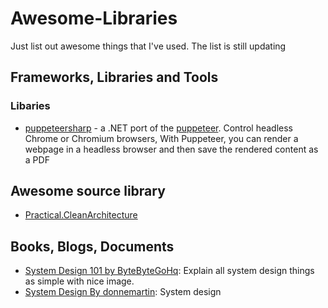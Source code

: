 # Awesome-Libraries
Just list out awesome things that I've used. The list is still updating


## Frameworks, Libraries and Tools
### Libaries
* [puppeteersharp](https://www.puppeteersharp.com/api/index.html) -  a .NET port of the [puppeteer](https://github.com/puppeteer/puppeteer). Control headless Chrome or Chromium browsers, With Puppeteer, you can render a webpage in a headless browser and then save the rendered content as a PDF

## Awesome source library
* [Practical.CleanArchitecture](https://github.com/phongnguyend/Practical.CleanArchitecture) 

## Books, Blogs, Documents
* [System Design 101 by ByteByteGoHq](https://github.com/ByteByteGoHq/system-design-101): Explain all system design things as simple with nice image.
* [System Design By donnemartin](https://github.com/donnemartin/system-design-primer):  System design
  
